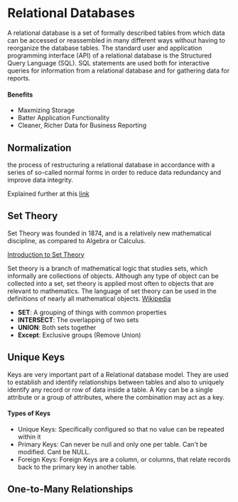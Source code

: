 # Relational Databases
A relational database is a set of formally described tables from which data can be accessed or reassembled in many different ways without having to reorganize the database tables. The standard user and application programming interface (API) of a relational database is the Structured Query Language (SQL). SQL statements are used both for interactive queries for information from a relational database and for gathering data for reports.

#### Benefits
* Maxmizing Storage
* Batter Application Functionality
* Cleaner, Richer Data for Business Reporting

## Normalization
the process of restructuring a relational database in accordance with a series of so-called normal forms in order to reduce data redundancy and improve data integrity.

Explained further at this [link](https://www.studytonight.com/dbms/database-normalization.php)

## Set Theory
Set Theory was founded in 1874, and is a relatively new mathematical discipline, as compared to Algebra or Calculus.

[Introduction to Set Theory](https://www.mathsisfun.com/sets/)

Set theory is a branch of mathematical logic that studies sets, which informally are collections of objects. Although any type of object can be collected into a set, set theory is applied most often to objects that are relevant to mathematics. The language of set theory can be used in the definitions of nearly all mathematical objects. [Wikipedia](https://en.wikipedia.org/wiki/Set_theory)

* **SET**: A grouping of things with common properties
* **INTERSECT**: The overlapping of two sets
* **UNION**: Both sets together
* **Except**: Exclusive groups (Remove Union)

## Unique Keys
Keys are very important part of a Relational database model. They are used to establish and identify relationships between tables and also to uniquely identify any record or row of data inside a table. A Key can be a single attribute or a group of attributes, where the combination may act as a key.

#### Types of Keys
* Unique Keys: Specifically configured so that no value can be repeated within it
* Primary Keys: Can never be null and only one per table. Can't be modified. Cant be NULL.
* Foreign Keys: Foreign Keys are a column, or columns, that relate records back to the primary key in another table.

## One-to-Many Relationships

[logo]: https://fmhelp.filemaker.com/help/17/fmp/en/FMP_Help/images/relational.07.04.2.png
